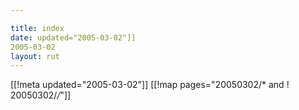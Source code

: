 ```yaml
---

title: index
date: updated="2005-03-02"]]
2005-03-02
layout: rut
---
```


[[!meta updated="2005-03-02"]]
[[!map pages="20050302/* and ! 20050302/*/*"]]

